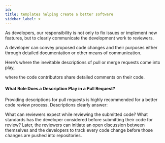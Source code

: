 ```yaml
---
id:
title: templates helping create a better software
sidebar_label: x
---
```


As developers, our responsibility is not only to fix issues or implement new features,
but to clearly communicate the development work to reviewers.

A developer can convey proposed code changes and their purposes either through detailed documentation or other means of communication.

Here’s where the inevitable descriptions of pull or merge requests come into play,

where the code contributors share detailed comments on their code.





#### What Role Does a Description Play in a Pull Request?

Providing descriptions for pull requests is highly recommended for a better code review process. Descriptions clearly answer:

What can reviewers expect while reviewing the submitted code?
What standards has the developer considered before submitting their code for review?
Later, the reviewers can initiate an open discussion between themselves and the developers to track every code change before those changes are pushed into repositories.
